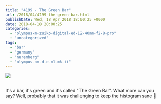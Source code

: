 ```yaml
---
title: "4199 - The Green Bar"
url: /2018/04/4199-the-green-bar.html
publishDate: Wed, 18 Apr 2018 18:00:25 +0000
date: 2018-04-18 20:00:25
categories: 
  - "olympus-m-zuiko-digital-ed-12-40mm-f2-8-pro"
  - "uncategorized"
tags: 
  - "bar"
  - "germany"
  - "nuremberg"
  - "olympus-om-d-e-m1-mk-ii"
---
```

<div class="container">
<div class="center"><a target="_blank" href="https://d25zfm9zpd7gm5.cloudfront.net/1200x1200/2017/20170618_205459_lr.jpg"><img class="webfeedsFeaturedVisual" src="https://d25zfm9zpd7gm5.cloudfront.net/0600x0600/2017/20170618_205459_lr.jpg" /></a></div>
</div>
<br />

It's a bar, it's green and it's called "The Green Bar". What more can you say? Well, probably that it was challenging to keep the histogram sane 🙂
